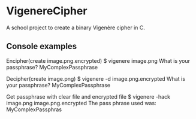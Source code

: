 # VigenereCipher

A school project to create a binary Vigenère cipher in C.

## Console examples

Encipher(create image.png.encrypted)
    $ vigenere image.png
    What is your passphrase? MyComplexPassphrase

Decipher(create image.png)
    $ vigenere -d image.png.encrypted
    What is your passphrase? MyComplexPassphrase

Get passphrase with clear file and encrypted file
    $ vigenere -hack image.png image.png.encrypted
    The pass phrase used was: MyComplexPassphras
